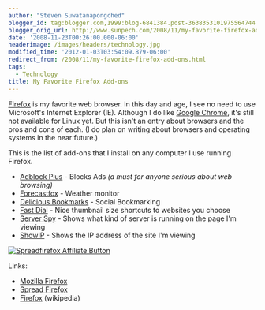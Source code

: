 ```yaml
---
author: "Steven Suwatanapongched"
blogger_id: tag:blogger.com,1999:blog-6841384.post-3638353101975564744
blogger_orig_url: http://www.sunpech.com/2008/11/my-favorite-firefox-add-ons.html
date: '2008-11-23T00:26:00.000-06:00'
headerimage: /images/headers/technology.jpg
modified_time: '2012-01-03T03:54:09.879-06:00'
redirect_from: /2008/11/my-favorite-firefox-add-ons.html
tags:
  - Technology
title: My Favorite Firefox Add-ons
---
```



<a href="http://www.mozilla.com/firefox">Firefox</a> is my favorite web browser.  In this day and age, I see no need to use Microsoft's Internet Explorer (IE).  Although I do like <a href="http://www.google.com/chrome">Google Chrome</a>, it's still not available for Linux yet.  But this isn't an entry about browsers and the pros and cons of each.  (I do plan on writing about browsers and operating systems in the near future.)

This is the list of add-ons that I install on any computer I use running Firefox.

<ul>
  <li><a href="https://addons.mozilla.org/en-US/firefox/addon/1865">Adblock Plus</a> - Blocks Ads <span style="font-style: italic;">(a must for anyone serious about web browsing)</span></li>
  <li><a href="https://addons.mozilla.org/en-US/firefox/addon/398">Forecastfox</a> - Weather monitor</li>
  <li><a href="https://addons.mozilla.org/en-US/firefox/addon/3615">Delicious Bookmarks</a> - Social Bookmarking</li>
  <li><a href="https://addons.mozilla.org/en-US/firefox/addon/5721">Fast Dial</a> - Nice thumbnail size shortcuts to websites you choose</li>
  <li><a href="https://addons.mozilla.org/en-US/firefox/addon/2036">Server Spy</a> - Shows what kind of server is running on the page I'm viewing</li>
  <li><a href="https://addons.mozilla.org/en-US/firefox/addon/590">ShowIP</a> - Shows the IP address of the site I'm viewing</li>
</ul>

<a href="http://www.mozilla.com/firefox?from=sfx&amp;uid=0&amp;t=331"><img   alt="Spreadfirefox Affiliate Button" border="0" src="http://sfx-images.mozilla.org/affiliates/Buttons/firefox3/125x125FF3.png" alt="" /></a>

Links:
<ul>
  <li><a href="http://www.mozilla.com/firefox">Mozilla Firefox</a></li>
  <li><a href="http://www.spreadfirefox.com/">Spread Firefox</a></li>
  <li><a href="http://en.wikipedia.org/wiki/Mozilla_Firefox">Firefox</a> (wikipedia)</li>
</ul>